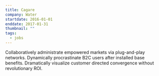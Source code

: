 ```yaml
---
title: Cagare
company: Water
startdate: 2016-01-01
enddate: 2017-01-31
thumbnail: ""
tags:
  - jobs
---
```


Collaboratively administrate empowered markets via plug-and-play networks. Dynamically procrastinate B2C users after installed base benefits. Dramatically visualize customer directed convergence without revolutionary ROI.
